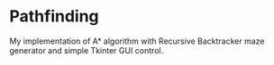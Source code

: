 # Pathfinding
My implementation of A* algorithm with Recursive Backtracker maze generator and simple Tkinter GUI control.
